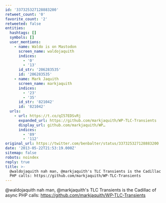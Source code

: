 ```yaml
---
id: '337325327128883200'
retweet_count: '0'
favorite_count: '2'
retweeted: false
entities:
  hashtags: []
  symbols: []
  user_mentions:
    - name: Waldo is on Mastodon
      screen_name: waldojaquith
      indices:
        - '0'
        - '13'
      id_str: '206283535'
      id: '206283535'
    - name: Mark Jaquith
      screen_name: markjaquith
      indices:
        - '23'
        - '35'
      id_str: '821042'
      id: '821042'
  urls:
    - url: https://t.co/qI57EDSvRj
      expanded_url: https://github.com/markjaquith/WP-TLC-Transients
      display_url: github.com/markjaquith/WP…
      indices:
        - '89'
        - '112'
original_url: https://twitter.com/benbalter/status/337325327128883200
date: '2013-05-22T21:53:19.000Z'
sitemap: false
robots: noindex
reply: true
title: >-
  @waldojaquith nah man, @markjaquith's TLC Transients is the Cadillac of async
  PHP calls: https://github.com/markjaquith/WP-TLC-Transients
---
```


@waldojaquith nah man, @markjaquith's TLC Transients is the Cadillac of async PHP calls: https://github.com/markjaquith/WP-TLC-Transients